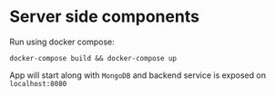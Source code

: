 # Server side components

Run using docker compose:
```
docker-compose build && docker-compose up
```

App will start along with `MongoDB` and backend service is exposed on `localhost:8080`
